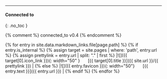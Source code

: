 
---
#### Connected to
{: .no_toc }

{% comment %}
connected_to v0.4
{% endcomment %}

{% for entry in site.data.markdown_links.file[page.path] %} {% if entry.is_internal %} {% assign target = site.pages | where: 'path', entry.url %} {% assign prettylink = entry.url | split: "." | first %} |![]({{ target[0].icon_link }}){: width="50" } &ensp; &ensp; [{{ target[0].title }}]({{ site.url }}/{{ prettylink }}) | 
{% else %} |![]({{ entry.favicon }}){: width="50"} &ensp; &ensp; [{{ entry.text }}]({{ entry.url }}) | 
{% endif %} {% endfor %}

